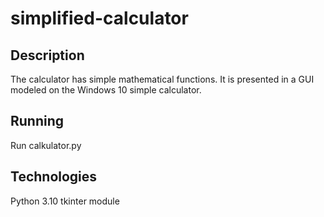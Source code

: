 # simplified-calculator

## Description
The calculator has simple mathematical functions. It is presented in a GUI modeled on the Windows 10 simple calculator.

## Running
Run calkulator.py

## Technologies
Python 3.10
tkinter module
